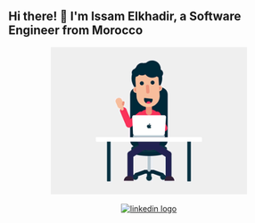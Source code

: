 <div align="center">
  <h2 align="left">Hi there! 👋 I'm Issam Elkhadir, a Software Engineer from Morocco</h2>
  <img align="center" height="50%" width="70%" src="https://raw.githubusercontent.com/sayantan02/sayantan02/main/developer.gif"  />
</div>

<br clear="both">

<div align="center">
  <a href="https://www.linkedin.com/in/issam-elkhadir/">
    <img src="https://img.shields.io/static/v1?message=LinkedIn&logo=linkedin&label=&color=0077B5&logoColor=white&labelColor=&style=for-the-badge" height="35" alt="linkedin logo"  />
  </a>
</div>
